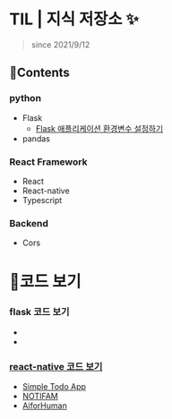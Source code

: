 # TIL | 지식 저장소 ✨

> since 2021/9/12

## 📑Contents
### python
- Flask
    - <a href="https://github.com/min050410/TIL/flask/flask-application-environment-variable-setup.md">Flask 애플리케이션 환경변수 설정하기</a>
- pandas
### React Framework 
- React
- React-native
- Typescript
### Backend
- Cors 

# 📖코드 보기
### flask 코드 보기 
- <a href="https://github.com/min050410/RN_practice/tree/master">
- <a href="">
### react-native 코드 보기
- <a href="https://github.com/min050410/RN_practice/tree/master">Simple Todo App</a>
- <a href="https://github.com/min050410/NOTIFAM">NOTIFAM</a>
- <a href="https://github.com/min050410/App">AiforHuman</a>

